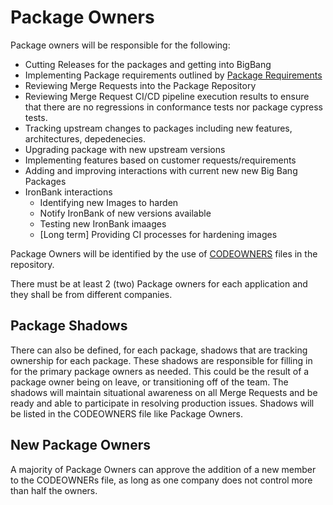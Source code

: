 # Package Owners

Package owners will be responsible for the following:

* Cutting Releases for the packages and getting into BigBang
* Implementing Package requirements outlined by [Package Requirements](PackageRequirements.md)
* Reviewing Merge Requests into the Package Repository
* Reviewing Merge Request CI/CD pipeline execution results to ensure that there are no regressions in conformance tests nor package cypress tests.  
* Tracking upstream changes to packages including new features, architectures, depedenecies.
* Upgrading package with new upstream versions
* Implementing features based on customer requests/requirements
* Adding and improving interactions with current new new Big Bang Packages
* IronBank interactions
  * Identifying new Images to harden
  * Notify IronBank of new versions available
  * Testing new IronBank imaages
  * [Long term] Providing CI processes for hardening images

Package Owners will be identified by the use of [CODEOWNERS](https://docs.gitlab.com/ee/user/project/code_owners.html) files in the repository.

There must be at least 2 (two) Package owners for each application and they shall be from different companies.

## Package Shadows

There can also be defined, for each package, shadows that are tracking ownership for each package.  These shadows are responsible for filling in for the primary package
owners as needed.  This could be the result of a package owner being on leave, or transitioning off of the team.  The shadows will maintain situational awareness on all
Merge Requests and be ready and able to participate in resolving production issues.  Shadows will be listed in the CODEOWNERS file like Package Owners.

## New Package Owners

A majority of Package Owners can approve the addition of a new member to the CODEOWNERs file, as long as one company does not control more than half the owners.

